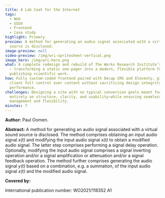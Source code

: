 ```yaml
---
title: A Lab Coat for the Internet
tags:
  - Web
  - UIUX
  - Frontend
  - Case study
highlight: Primary
preview: A method for generating an audio signal associated with a virtual sound
  source is disclosed.
image-preview: null
video-preview: /img/wri-spritesheet-vertical.png
image_hero: /img/wri-hero.png
what: A complete redesign and rebuild of The Works Research Institute’s website
  — transforming a static one-pager into a modern, flexible platform for
  publishing scientific work.
how: Fully custom-coded frontend paired with Decap CMS and Eleventy, giving the
  client full control over content without sacrificing design integrity or
  performance.
challenges: Designing a site with no typical conversion goals meant focusing
  entirely on structure, clarity, and usability—while ensuring seamless content
  management and flexibility.
minutes: 7
---
```

**Author:** Paul Oomen.

**Abstract:** A method for generating an audio signal associated with a virtual sound source is disclosed. The method comprises obtaining an input audio signal *x(t)* and modifying the input audio signal *x(t)* to obtain a modified audio signal. The latter step comprises performing a signal delay operation. Optionally, modifying the input audio signal comprises a signal inverting operation and/or a signal amplification or attenuation and/or a signal feedback operation. The method further comprises generating the audio signal *y(t)* based on a combination, e.g. a summation, of the input audio signal *x(t)* and the modified audio signal.

**Covered by:**

International publication number: WO2021/118352 A1
